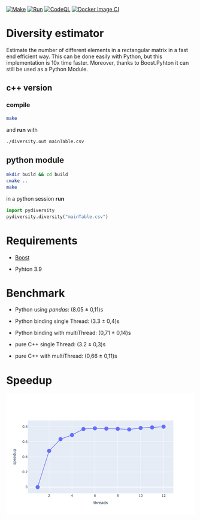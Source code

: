 [![Make](https://github.com/fvalle1/fastDiverse/actions/workflows/make.yml/badge.svg)](https://github.com/fvalle1/fastDiverse/actions/workflows/make.yml)
[![Run](https://github.com/fvalle1/fastDiverse/actions/workflows/run.yml/badge.svg)](https://github.com/fvalle1/fastDiverse/actions/workflows/run.yml)
[![CodeQL](https://github.com/fvalle1/fastDiverse/actions/workflows/codeql-analysis.yml/badge.svg)](https://github.com/fvalle1/fastDiverse/actions/workflows/codeql-analysis.yml)
[![Docker Image CI](https://github.com/fvalle1/fastDiverse/actions/workflows/docker.yml/badge.svg)](https://github.com/fvalle1/fastDiverse/actions/workflows/docker.yml)

# Diversity estimator

Estimate the number of different elements in a rectangular matrix in a fast end efficient way.
This can be done easily with Python, but this implementation is 10x time faster. Moreover, thanks to Boost.Pyhton it can still be used as a Python Module.

## c++ version
### compile

```bash
make
```

and **run** with

```bash
./diversity.out mainTable.csv
```

## python module
```bash
mkdir build && cd build
cmake ..
make
```

in a python session **run** 

```python
import pydiversity
pydiversity.diversity("mainTable.csv")
```

# Requirements
- [Boost](https://www.boost.org/)

- Pyhton 3.9

# Benchmark

<!-- time python3 main.py -->
- Python using *pandas*: (8.05 ± 0,11)s
<!-- time python3 -c 'import pydiversity;pydiversity.diversity("../mainTable.csv")' -->
- Python binding single Thread: (3.3 ± 0,4)s
<!-- time python3 -c 'import pydiversity;pydiversity.diversity("../mainTable.csv", 12, true)' -->
- Python binding with multiThread: (0,71 ± 0,14)s
<!-- time ./diversity.out mainTable.csv -->
- pure C++ single Thread: (3.2 ± 0,3)s
<!-- time ./diversity.out mainTable.csv 12-->
- pure C++ with multiThread: (0,66 ± 0,11)s

# Speedup
![speedup](speedup.png)
